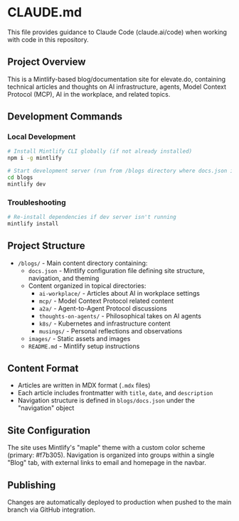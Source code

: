 # CLAUDE.md

This file provides guidance to Claude Code (claude.ai/code) when working with code in this repository.

## Project Overview

This is a Mintlify-based blog/documentation site for elevate.do, containing technical articles and thoughts on AI infrastructure, agents, Model Context Protocol (MCP), AI in the workplace, and related topics.

## Development Commands

### Local Development
```bash
# Install Mintlify CLI globally (if not already installed)
npm i -g mintlify

# Start development server (run from /blogs directory where docs.json is located)
cd blogs
mintlify dev
```

### Troubleshooting
```bash
# Re-install dependencies if dev server isn't running
mintlify install
```

## Project Structure

- `/blogs/` - Main content directory containing:
  - `docs.json` - Mintlify configuration file defining site structure, navigation, and theming
  - Content organized in topical directories:
    - `ai-workplace/` - Articles about AI in workplace settings
    - `mcp/` - Model Context Protocol related content
    - `a2a/` - Agent-to-Agent Protocol discussions
    - `thoughts-on-agents/` - Philosophical takes on AI agents
    - `k8s/` - Kubernetes and infrastructure content
    - `musings/` - Personal reflections and observations
  - `images/` - Static assets and images
  - `README.md` - Mintlify setup instructions

## Content Format

- Articles are written in MDX format (`.mdx` files)
- Each article includes frontmatter with `title`, `date`, and `description`
- Navigation structure is defined in `blogs/docs.json` under the "navigation" object

## Site Configuration

The site uses Mintlify's "maple" theme with a custom color scheme (primary: #f7b305). Navigation is organized into groups within a single "Blog" tab, with external links to email and homepage in the navbar.

## Publishing

Changes are automatically deployed to production when pushed to the main branch via GitHub integration.
